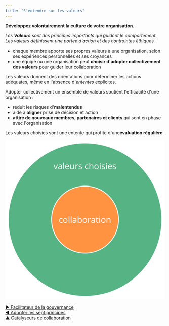 ```yaml
---
title: "S'entendre sur les valeurs"
---
```



**Développez volontairement la culture de votre organisation.**

_Les **Valeurs** sont des principes importants qui guident le comportement. Les valeurs définissent une portée d'action et des contraintes éthiques._

- chaque membre apporte ses propres valeurs à une organisation, selon ses expériences personnelles et ses croyances
- une équipe ou une organisation peut **choisir d'adopter collectivement des valeurs** pour guider leur collaboration

Les valeurs donnent des orientations pour déterminer les actions adéquates, même en l'absence d'<dfn data-info="Entente: Une ligne directrice, un processus ou protocole établi de le but de guider le flux de valeur.">ententes</dfn> explicites.

Adopter collectivement un ensemble de valeurs soutient l'efficacité d'une organisation :

- réduit les risques d'**malentendus**
- aide à **aligner** prise de décision et action
- **attire de nouveaux membres, partenaires et clients** qui sont en phase avec l'organisation

Les valeurs choisies sont une entente qui profite d'une**évaluation régulière**.

![Les valeurs choisies définissent les contraintes de collaboration](img/collaboration-values/chosen-values.png)

[&#9654; Facilitateur de la gouvernance](governance-facilitator.html)<br/>[&#9664; Adopter les sept principes](adopt-the-seven-principles.html)<br/>[&#9650; Catalyseurs de collaboration](enablers-of-collaboration.html)

